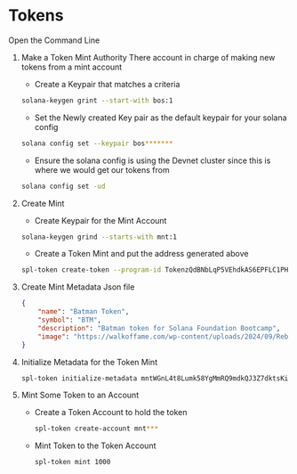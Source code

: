 # Tokens


Open the Command Line

1. Make a Token Mint Authority
There account in charge of making new tokens from a mint account
    - Create a Keypair that matches a criteria
    ```bash
    solana-keygen grint --start-with bos:1
    ```

    - Set the Newly created Key pair as the default keypair for your solana config
    ```bash
    solana config set --keypair bos*******
    ```

    - Ensure the solana config is using the Devnet cluster since this is where we would get our tokens from
    ```bash
    solana config set -ud
    ```

2. Create Mint
    - Create Keypair for the Mint Account
    ```bash
    solana-keygen grind --starts-with mnt:1
    ```
    - Create a Token Mint and put the address generated above
    ```bash
    spl-token create-token --program-id TokenzQdBNbLqP5VEhdkAS6EPFLC1PHnBqCXEpPxuEb --enable-metadata mnt***
    ```

3. Create Mint Metadata Json file
    ```json
    {
        "name": "Batman Token",
        "symbol": "BTM",
        "description": "Batman token for Solana Foundation Bootcamp",
        "image": "https://walkoffame.com/wp-content/uploads/2024/09/RebirthBM_mod-1-scaled-e1726522940368.jpg"
    }
    ```
4. Initialize Metadata for the Token Mint
    ```bash
    spl-token initialize-metadata mntWGnL4t8Lumk58YgMmRQ9mdkQJ3Z7dktsKim81jbC 'BATMAN' 'BTM' https://raw.githubusercontent.com/brianobot/solana-developer-bootcamp-2024/refs/heads/master/new-token/metadata.json
    ```

5. Mint Some Token to an Account
    - Create a Token Account to hold the token
        ```bash
        spl-token create-account mnt***
        ```

    - Mint Token to the Token Account   
        ```bash
        spl-token mint 1000
        ```